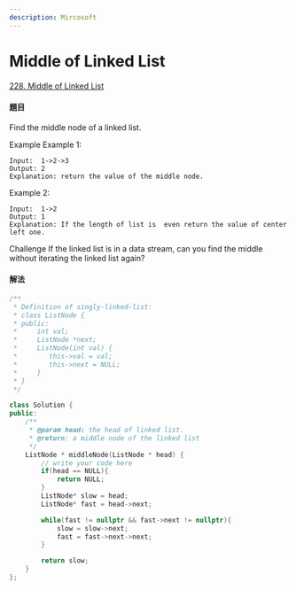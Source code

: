 ```yaml
---
description: Mircosoft
---
```


# Middle of Linked List

[228. Middle of Linked List](https://www.lintcode.com/problem/middle-of-linked-list/?_from=ladder&&fromId=115)

#### 題目

Find the middle node of a linked list.

Example Example 1:

```text
Input:  1->2->3
Output: 2    
Explanation: return the value of the middle node.
```

Example 2:

```text
Input:  1->2
Output: 1    
Explanation: If the length of list is  even return the value of center left one.
```

Challenge If the linked list is in a data stream, can you find the middle without iterating the linked list again?

#### 解法

```cpp
/**
 * Definition of singly-linked-list:
 * class ListNode {
 * public:
 *     int val;
 *     ListNode *next;
 *     ListNode(int val) {
 *        this->val = val;
 *        this->next = NULL;
 *     }
 * }
 */

class Solution {
public:
    /**
     * @param head: the head of linked list.
     * @return: a middle node of the linked list
     */
    ListNode * middleNode(ListNode * head) {
        // write your code here
        if(head == NULL){
            return NULL;
        }
        ListNode* slow = head;
        ListNode* fast = head->next;

        while(fast != nullptr && fast->next != nullptr){
            slow = slow->next;
            fast = fast->next->next;
        }

        return slow;
    }
};
```

